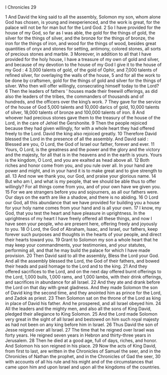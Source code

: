 I Chronicles 29

1	And David the king said to all the assembly, Solomon my son, whom alone God has chosen, is young and inexperienced, and the work is great, for the palace will not be for man but for the Lord God.
2	So I have provided for the house of my God, so far as I was able, the gold for the things of gold, the silver for the things of silver, and the bronze for the things of bronze, the iron for the things of iron, and wood for the things of wood, besides great quantities of onyx and stones for setting, antimony, colored stones, all sorts of precious stones and marble.
3	Moreover, in addition to all that I have provided for the holy house, I have a treasure of my own of gold and silver, and because of my devotion to the house of my God I give it to the house of my God :
4	3,000 talents of gold, of the gold of Ophir, and 7,000 talents of refined silver, for overlaying the walls of the house,
5	and for all the work to be done by craftsmen, gold for the things of gold and silver for the things of silver. Who then will offer willingly, consecrating himself today to the Lord?
6	Then the leaders of fathers ’ houses made their freewill offerings, as did also the leaders of the tribes, the commanders of thousands and of hundreds, and the officers over the king’s work.
7	They gave for the service of the house of God 5,000 talents and 10,000 darics of gold, 10,000 talents of silver, 18,000 talents of bronze and 100,000 talents of iron.
8	And whoever had precious stones gave them to the treasury of the house of the Lord, in the care of Jehiel the Gershonite.
9	Then the people rejoiced because they had given willingly, for with a whole heart they had offered freely to the Lord. David the king also rejoiced greatly.
10	Therefore David blessed the Lord in the presence of all the assembly. And David said : Blessed are you, O Lord, the God of Israel our father, forever and ever.
11	Yours, O Lord, is the greatness and the power and the glory and the victory and the majesty, for all that is in the heavens and in the earth is yours. Yours is the kingdom, O Lord, and you are exalted as head above all.
12	Both riches and honor come from you, and you rule over all. In your hand are power and might, and in your hand it is to make great and to give strength to all.
13	And now we thank you, our God, and praise your glorious name.
14	But who am I, and what is my people, that we should be able thus to offer willingly? For all things come from you, and of your own have we given you.
15	For we are strangers before you and sojourners, as all our fathers were. Our days on the earth are like a shadow, and there is no abiding.
16	O Lord our God, all this abundance that we have provided for building you a house for your holy name comes from your hand and is all your own.
17	I know, my God, that you test the heart and have pleasure in uprightness. In the uprightness of my heart I have freely offered all these things, and now I have seen your people, who are present here, offering freely and joyously to you.
18	O Lord, the God of Abraham, Isaac, and Israel, our fathers, keep forever such purposes and thoughts in the hearts of your people, and direct their hearts toward you.
19	Grant to Solomon my son a whole heart that he may keep your commandments, your testimonies, and your statutes, performing all, and that he may build the palace for which I have made provision.
20	Then David said to all the assembly, Bless the Lord your God. And all the assembly blessed the Lord, the God of their fathers, and bowed their heads and paid homage to the Lord and to the king.
21	And they offered sacrifices to the Lord, and on the next day offered burnt offerings to the Lord, 1,000 bulls, 1,000 rams, and 1,000 lambs, with their drink offerings, and sacrifices in abundance for all Israel.
22	And they ate and drank before the Lord on that day with great gladness. And they made Solomon the son of David king the second time, and they anointed him as prince for the Lord, and Zadok as priest.
23	Then Solomon sat on the throne of the Lord as king in place of David his father. And he prospered, and all Israel obeyed him.
24	All the leaders and the mighty men, and also all the sons of King David, pledged their allegiance to King Solomon.
25	And the Lord made Solomon very great in the sight of all Israel and bestowed on him such royal majesty as had not been on any king before him in Israel.
26	Thus David the son of Jesse reigned over all Israel.
27	The time that he reigned over Israel was forty years. He reigned seven years in Hebron and thirty-three years in Jerusalem.
28	Then he died at a good age, full of days, riches, and honor. And Solomon his son reigned in his place.
29	Now the acts of King David, from first to last, are written in the Chronicles of Samuel the seer, and in the Chronicles of Nathan the prophet, and in the Chronicles of Gad the seer,
30	with accounts of all his rule and his might and of the circumstances that came upon him and upon Israel and upon all the kingdoms of the countries.

